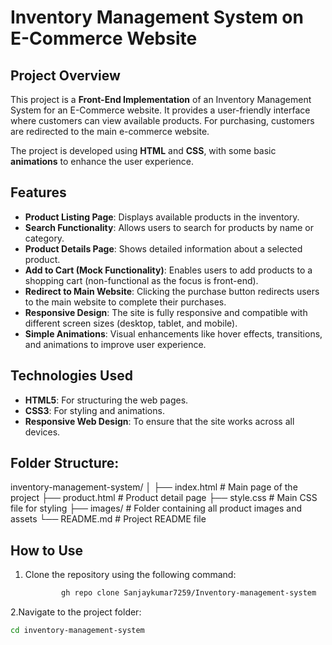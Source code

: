 # Inventory Management System on E-Commerce Website

## Project Overview

This project is a **Front-End Implementation** of an Inventory Management System for an E-Commerce website. It provides a user-friendly interface where customers can view available products. For purchasing, customers are redirected to the main e-commerce website.

The project is developed using **HTML** and **CSS**, with some basic **animations** to enhance the user experience.

## Features

- **Product Listing Page**: Displays available products in the inventory.
- **Search Functionality**: Allows users to search for products by name or category.
- **Product Details Page**: Shows detailed information about a selected product.
- **Add to Cart (Mock Functionality)**: Enables users to add products to a shopping cart (non-functional as the focus is front-end).
- **Redirect to Main Website**: Clicking the purchase button redirects users to the main website to complete their purchases.
- **Responsive Design**: The site is fully responsive and compatible with different screen sizes (desktop, tablet, and mobile).
- **Simple Animations**: Visual enhancements like hover effects, transitions, and animations to improve user experience.

## Technologies Used

- **HTML5**: For structuring the web pages.
- **CSS3**: For styling and animations.
- **Responsive Web Design**: To ensure that the site works across all devices.
  
## Folder Structure:
inventory-management-system/
│
├── index.html        # Main page of the project
├── product.html      # Product detail page
├── style.css         # Main CSS file for styling
├── images/           # Folder containing all product images and assets
└── README.md         # Project README file
  
## How to Use

1. Clone the repository using the following command:
   ```bash
           gh repo clone Sanjaykumar7259/Inventory-management-system
2.Navigate to the project folder:  
   ```bash
  cd inventory-management-system 



   

